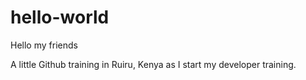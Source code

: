 # hello-world

Hello my friends

A little Github training in Ruiru, Kenya as I start my developer training.
